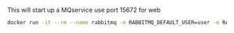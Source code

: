 This will start up a MQservice use port 15672 for web

```bash
docker run -it --rm --name rabbitmq -e RABBITMQ_DEFAULT_USER=user -e RABBITMQ_DEFAULT_PASS=password -p 8080:8080 -p 5672:5672 -p 15672:15672 rabbitmq:4.0-management
```